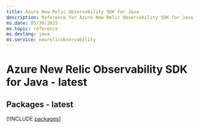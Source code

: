 ```yaml
---
title: Azure New Relic Observability SDK for Java
description: Reference for Azure New Relic Observability SDK for Java
ms.date: 05/30/2025
ms.topic: reference
ms.devlang: java
ms.service: newrelicobservability
---
```

# Azure New Relic Observability SDK for Java - latest
## Packages - latest
[!INCLUDE [packages](new-relic-observability-index.md)]